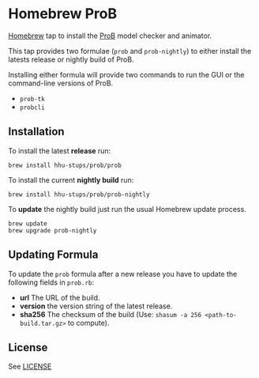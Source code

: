 # Homebrew ProB

[Homebrew](http://brew.sh) tap to install the [ProB](https://www3.hhu.de/stups/prob/index.php/Main_Page) model checker and animator.

This tap provides two formulae (`prob` and `prob-nightly`) to either install the latests release or nightly build of ProB. 

Installing either formula will provide two commands to run the GUI or the command-line versions of ProB.

* `prob-tk`
* `probcli`

## Installation

To install the latest **release** run:

```
brew install hhu-stups/prob/prob
```

To install the current **nightly build** run:

```
brew install hhu-stups/prob/prob-nightly
```


To **update** the nightly build just run the usual Homebrew update process.

```
brew update
brew upgrade prob-nightly
```

## Updating Formula

To update the `prob` formula after a new release you have to update the following fields in `prob.rb`:

  * **url** The URL of the build.
  * **version** the version string of the latest release.
  * **sha256** The checksum of the build (Use: `shasum -a 256 <path-to-build.tar.gz>` to compute).

## License

See [LICENSE](LICENSE.md)
